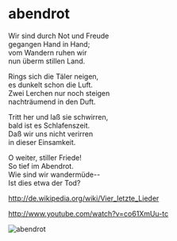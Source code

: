 abendrot
========

Wir sind durch Not und Freude  
gegangen Hand in Hand;  
vom Wandern ruhen wir  
nun überm stillen Land.  

Rings sich die Täler neigen,  
es dunkelt schon die Luft.  
Zwei Lerchen nur noch steigen  
nachträumend in den Duft.  

Tritt her und laß sie schwirren,  
bald ist es Schlafenszeit.  
Daß wir uns nicht verirren  
in dieser Einsamkeit.  

O weiter, stiller Friede!  
So tief im Abendrot.  
Wie sind wir wandermüde--  
Ist dies etwa der Tod?  

http://de.wikipedia.org/wiki/Vier_letzte_Lieder

http://www.youtube.com/watch?v=co61XmUu-tc

![abendrot](http://cthiebaud.github.com/abendrot/images/abendrot-2-small.jpg)
